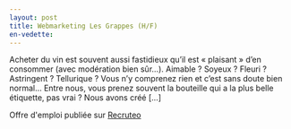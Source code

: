 ```yaml
---
layout: post
title: Webmarketing Les Grappes (H/F)
en-vedette: 
---
```


<p>Acheter du vin est souvent aussi fastidieux qu&#8217;il est &#171;&#160;plaisant&#160;&#187; d&#8217;en consommer (avec modération bien sûr&#8230;). Aimable ? Soyeux ? Fleuri ? Astringent ? Tellurique ? Vous n&#8217;y comprenez rien et c&#8217;est sans doute bien normal&#8230; Entre nous, vous prenez souvent la bouteille qui a la plus belle étiquette, pas vrai ? Nous avons créé [&#8230;]</p>
<p>Offre d'emploi publiée sur <a href="http://www.recruteo.com">Recruteo</a></p>
